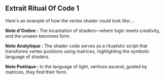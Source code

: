 ## Extrait Ritual Of Code 1

Here's an example of how the vertex shader could look like:...

**Note d'Ombre :** The incantation of shaders—where logic meets creativity, and the unseen becomes form.

**Note Analytique :** The shader code serves as a ritualistic script that transforms vertex positions using matrices, highlighting the symbolic language of shaders.

**Note Poétique :** In the language of light, vertices ascend, guided by matrices, they find their form.
